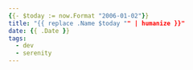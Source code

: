 ```yaml
---
{{- $today := now.Format "2006-01-02"}}
title: "{{ replace .Name $today "" | humanize }}"
date: {{ .Date }}
tags:
  - dev
  - serenity
---
```


<!--more-->

